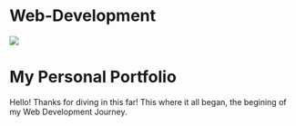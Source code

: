 # Web-Development

<img src="https://www.google.com/url?sa=i&url=https%3A%2F%2Finto-the-program.com%2Fkeyframes-animation-paused%2F&psig=AOvVaw1uCU_s9rQ_QIFlU3p3YdmP&ust=1594750149121000&source=images&cd=vfe&ved=0CAIQjRxqFwoTCICI7bfpyuoCFQAAAAAdAAAAABAD">

<h1> My Personal Portfolio </h1>
<p> Hello! Thanks for diving in this far! This where it all began, the begining of my Web Development Journey. </p>
